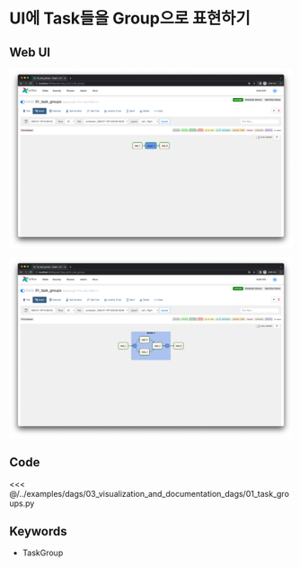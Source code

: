# UI에 Task들을 Group으로 표현하기

## Web UI

![img.png](./img.png)

![img_1.png](./img_1.png)

## Code

<<< @/../examples/dags/03_visualization_and_documentation_dags/01_task_groups.py

## Keywords

- TaskGroup
